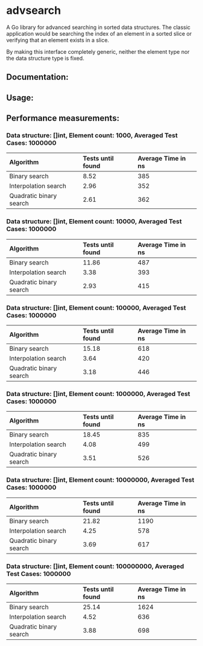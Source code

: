 # advsearch
A Go library for advanced searching in sorted data structures. The classic application would be
searching the index of an element in a sorted slice or verifying that an element exists in a slice.

By making this interface completely generic, neither the element type nor the data structure type
is fixed.

## Documentation:



## Usage:




## Performance measurements:

### Data structure: []int, Element count: 1000, Averaged Test Cases: 1000000
| Algorithm | Tests until found| Average Time in ns |
| :--- | :--- | :--- |
| Binary search           | 8.52 | 385 |
| Interpolation search    | 2.96 | 352 |
| Quadratic binary search | 2.61 | 362 |

### Data structure: []int, Element count: 10000, Averaged Test Cases: 1000000
| Algorithm | Tests until found| Average Time in ns |
| :--- | :--- | :--- |
| Binary search           | 11.86 | 487 |
| Interpolation search    | 3.38  | 393 |
| Quadratic binary search | 2.93  | 415 |

### Data structure: []int, Element count: 100000, Averaged Test Cases: 1000000
| Algorithm | Tests until found| Average Time in ns |
| :--- | :--- | :--- |
| Binary search           | 15.18 | 618 |
| Interpolation search    | 3.64  | 420 |
| Quadratic binary search | 3.18  | 446 |

### Data structure: []int, Element count: 1000000, Averaged Test Cases: 1000000
| Algorithm | Tests until found| Average Time in ns |
| :--- | :--- | :--- |
| Binary search           | 18.45 | 835 |
| Interpolation search    | 4.08  | 499 |
| Quadratic binary search | 3.51  | 526 |

### Data structure: []int, Element count: 10000000, Averaged Test Cases: 1000000
| Algorithm | Tests until found| Average Time in ns |
| :--- | :--- | :--- |
| Binary search           | 21.82 | 1190 |
| Interpolation search    | 4.25  | 578  |
| Quadratic binary search | 3.69  | 617  |

### Data structure: []int, Element count: 100000000, Averaged Test Cases: 1000000
| Algorithm | Tests until found| Average Time in ns |
| :--- | :--- | :--- |
| Binary search           | 25.14 | 1624 |
| Interpolation search    | 4.52  | 636  |
| Quadratic binary search | 3.88  | 698  |
